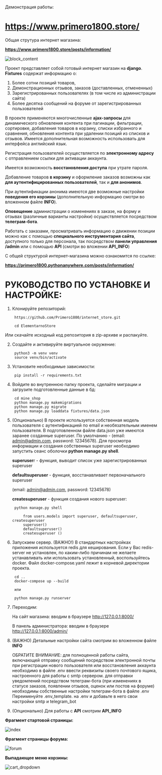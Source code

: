 Демонстрация работы:

# https://www.primero1800.store/

Общая струтура интернет магазина:

<b>https://www.primero1800.store/posts/information/</b>

![block_content](https://github.com/user-attachments/assets/40600fb3-7433-48c1-b494-12f7c858900d)

Проект представляет собой готовый интернет магазин на <b>django</b>. <b>Fixtures</b> содержат информацию о:

1. Более сотни позиций товаров, 
2. Демонстрационных отзывов, заказов (доставленных, отмененных)
3. Зарегистрированных пользователях (в том числе из администрации сайта)
4. Более десятка сообщений на форуме от зарегистрированных пользователей

  В проекте применяются многочисленные <b>ajax-запросы</b> для динамического обновления контента при пагинации, фильтрации, сортировке, добавления товаров в корзину, списки избранного и сравнения, обновления контента при удалении позиций из списков и отзывов. 
Имеется дополнительная возможность использовать для интерфейса английский язык. 

  Регистрация пользователей осуществляется по <b>электронному адресу</b> с отправлением ссылки для активации аккаунта. 

  Имеется возможность <b>восстановления доступа</b> при утрате пароля.

  Добавление товаров <b>в корзину</b> и оформление заказов возможны как <b>для аутентифицированных пользователей</b>, так и <b>для анонимов</b>.

  При аутентификации анонима имеются две возможные настройки <b>поведения его корзины</b> (дополнительную информацию смотри во вложенном файле <b>INFO</b>).

  <b>Оповещение</b> администрации о изменениях в заказе, на форму и отзывах (различные варианты настройки) осуществляется посредством <b>телеграм-бота</b>.

  Работать с заказами, просматривать информацию о движении позиции можно как с помощью <b>специального инструментария сайта</b>, доступного только
для персонала, так посредством <b>панели управления /admin</b> или с помощью <b>API</b> (смотри во вложении <b>API_INFO</b>)

  С общей структурой интернет-магазина можно ознакомится по ссылке: 
	
 <b>https://primero1800.pythonanywhere.com/posts/information/</b>
	


# РУКОВОДСТВО ПО УСТАНОВКЕ И НАСТРОЙКЕ:

1. Клонируйте репозиторий:

	    https://github.com/Primero1800/internet_store.git
	
	    cd ElementarnoStore
    

Или скачайте исходный код репозитория в zip-архиве и распакуйте.



2. Создайте и активируйте виртуальное окружение:

	    python3 -m venv venv
	    source venv/bin/activate
    
3. Установите необходимые зависимости:

    	pip install -r requirements.txt
    
4. Войдите во внутреннюю папку проекта, сделайте миграции и загрузите подготовленные данные в бд:

	    cd mine_shop
	    python manage.py makemigrations
	    python manage.py migrate
	    python manage.py loaddata fixtures/data.json

5. (Опционально) В проекте используется собственная модель пользователя с аутентификацией по email и необязательным именем пользователя.
В подготовленном файле data.json уже имеются заранее созданные superuser. По умолчанию - (email: admin@admin.com, password: 12345678).
Для просмотра информации и создания собственных superuser необходимо запустить сеанс оболочки <b>python manage.py shell</b>.
   
    <b>superuser</b>r - функция, выводит список уже зарегистрированных superuser
   
    <b>defaultsuperuser</b> - функция, восстанавливает первоначального superuser

   (email: admin@admin.com, password: 12345678)
   
    <b>createsuperuser</b> - функция создания нового superuser:

	    python manage.py shell
	   
			from users.models import superuser, defaultsuperuser, createsuperuser
			superuser()
			defaultsuperuser()
   			createsuperuser ()

7. Запускаем сервер. (ВАЖНО!) В стандартных настройках приложения используется redis для кеширования.
    Если у Вас redis-server не установлен, по каким-либо причинам не желаете устанавливать или использовать установленный,
    воспользуйтесь docker.
    Файл docker-compose.yaml лежит в корневой директории проекта.
        
        cd ..
        docker-compose up --build   
        
        или

    	python manage.py runserver
    
8. Переходим:
    
    На сайт магазина: вводим в браузере http://127.0.0.1:8000/
   
    В панель администратора: вводим в браузере http://127.0.0.1:8000/admin/
   
      
9. (ВАЖНО) Детальные настройки сайта смотрим во вложенном файле <b>INFO</b>

	ОБРАТИТЕ ВНИМАНИЕ:
			для полноценной работы сайта, включающей отправку сообщений посредством
			электронной почты при регистрации нового пользователя или восстановления аккаунта
   			необходимо в файле .env ввести реквизиты своего почтового ящика, настроенного для работы
   			с smtp сервером.
   			для отправки уведомлений посредством телеграм-бота (при изменениях в статусе заказов, появлении
   			отзывов, оценок или постов на форуме) необходимы собственные настройки телеграм-бота в файле .env
            Переименуйте .env_template. на .env и добавьте в него свои настройки smtp и telegram_bot

11. (Опционально) Для работы с <b>API</b> смотрим <b>API_INFO</b>


<b>Фрагмент стартовой страницы:</b>

![index](https://github.com/user-attachments/assets/b437fee8-9140-407a-a780-aefcf9bc2a7b)

<b>Фрагмент страницы форума:</b>

![forum](https://github.com/user-attachments/assets/cd6409d2-43c8-42d6-a2de-be0bb3dc2ebe)

<b>Выпадающее меню корзины:</b>

![cart_dropdown](https://github.com/user-attachments/assets/f7e7fcdd-5b12-443e-bfb3-7c81693184f4)

